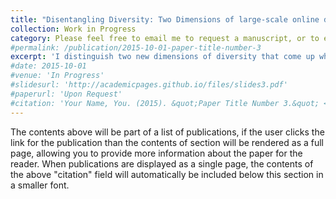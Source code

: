 ```yaml
---
title: "Disentangling Diversity: Two Dimensions of large-scale online deliberation"
collection: Work in Progress
category: Please feel free to email me to request a manuscript, or to exchange ideas!
#permalink: /publication/2015-10-01-paper-title-number-3
excerpt: 'I distinguish two new dimensions of diversity that come up when designing large-scale online deliberations.'
#date: 2015-10-01
#venue: 'In Progress'
#slidesurl: 'http://academicpages.github.io/files/slides3.pdf'
#paperurl: 'Upon Request'
#citation: 'Your Name, You. (2015). &quot;Paper Title Number 3.&quot; <i>Journal 1</i>. 1(3).'
---
```


The contents above will be part of a list of publications, if the user clicks the link for the publication than the contents of section will be rendered as a full page, allowing you to provide more information about the paper for the reader. When publications are displayed as a single page, the contents of the above "citation" field will automatically be included below this section in a smaller font.
